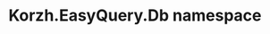 ---
title: Korzh.EasyQuery.Db namespace
slug: api-reference/korzh-easyquery-db/korzh-easyquery-db-namespace/__section
---